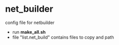# net_builder
config file for netbuilder

* run **make_all.sh**
* file "list.net_build" contains files to copy and path
